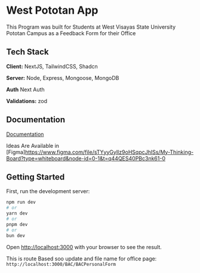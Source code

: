 
# West Pototan App

This Program was built for Students at West Visayas State University Pototan Campus as a Feedback Form for their Office  


## Tech Stack

**Client:**  NextJS, TailwindCSS, Shadcn

**Server:** Node, Express, Mongoose, MongoDB

**Auth** Next Auth

**Validations:** zod



## Documentation

[Documentation](https://linktodocumentation)

Ideas Are Available in [Figma]https://www.figma.com/file/sTYyyGylIz9oHSqpcJhISs/My-Thinking-Board?type=whiteboard&node-id=0-1&t=q44QES40PBc3nk61-0


## Getting Started

First, run the development server:

```bash
npm run dev
# or
yarn dev
# or
pnpm dev
# or
bun dev
```

Open [http://localhost:3000](http://localhost:3000) with your browser to see the result.


This is route Based soo update and file name for office page:
`http://localhost:3000/BAC/BACPersonalForm`

